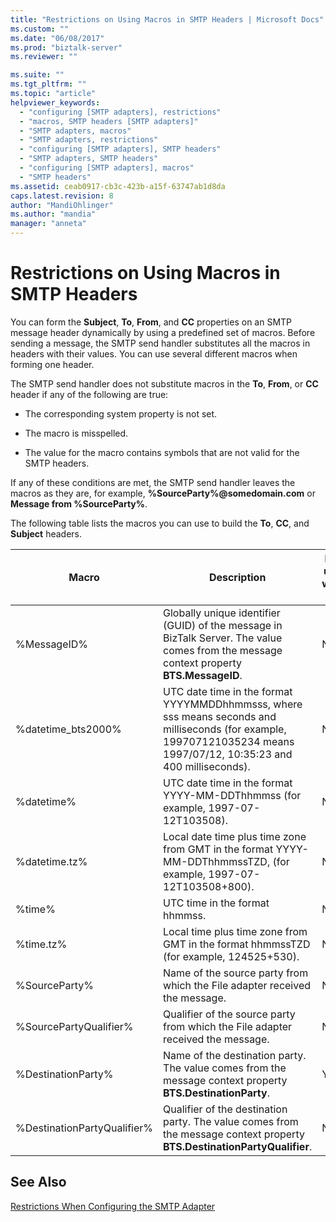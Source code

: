 ```yaml
---
title: "Restrictions on Using Macros in SMTP Headers | Microsoft Docs"
ms.custom: ""
ms.date: "06/08/2017"
ms.prod: "biztalk-server"
ms.reviewer: ""

ms.suite: ""
ms.tgt_pltfrm: ""
ms.topic: "article"
helpviewer_keywords: 
  - "configuring [SMTP adapters], restrictions"
  - "macros, SMTP headers [SMTP adapters]"
  - "SMTP adapters, macros"
  - "SMTP adapters, restrictions"
  - "configuring [SMTP adapters], SMTP headers"
  - "SMTP adapters, SMTP headers"
  - "configuring [SMTP adapters], macros"
  - "SMTP headers"
ms.assetid: ceab0917-cb3c-423b-a15f-63747ab1d8da
caps.latest.revision: 8
author: "MandiOhlinger"
ms.author: "mandia"
manager: "anneta"
---
```

# Restrictions on Using Macros in SMTP Headers
You can form the **Subject**, **To**, **From**, and **CC** properties on an SMTP message header dynamically by using a predefined set of macros. Before sending a message, the SMTP send handler substitutes all the macros in headers with their values. You can use several different macros when forming one header.  
  
 The SMTP send handler does not substitute macros in the **To**, **From**, or **CC** header if any of the following are true:  
  
-   The corresponding system property is not set.  
  
-   The macro is misspelled.  
  
-   The value for the macro contains symbols that are not valid for the SMTP headers.  
  
 If any of these conditions are met, the SMTP send handler leaves the macros as they are, for example, **%SourceParty%@somedomain.com** or **Message from %SourceParty%**.  
  
 The following table lists the macros you can use to build the **To**, **CC**, and **Subject** headers.  
  
|Macro|Description|For use with To|For use with CC|For use with Subject|  
|-----------|-----------------|---------------------|---------------------|--------------------------|  
|%MessageID%|Globally unique identifier (GUID) of the message in BizTalk Server. The value comes from the message context property **BTS.MessageID**.|No|No|Yes|  
|%datetime_bts2000%|UTC date time in the format YYYYMMDDhhmmsss, where sss means seconds and milliseconds (for example, 199707121035234 means 1997/07/12, 10:35:23 and 400 milliseconds).|No|No|Yes|  
|%datetime%|UTC date time in the format YYYY-MM-DDThhmmss (for example, 1997-07-12T103508).|No|No|Yes|  
|%datetime.tz%|Local date time plus time zone from GMT in the format YYYY-MM-DDThhmmssTZD, (for example, 1997-07-12T103508+800).|No|No|Yes|  
|%time%|UTC time in the format hhmmss.|No|No|Yes|  
|%time.tz%|Local time plus time zone from GMT in the format hhmmssTZD (for example, 124525+530).|No|No|Yes|  
|%SourceParty%|Name of the source party from which the File adapter received the message.|No|No|Yes|  
|%SourcePartyQualifier%|Qualifier of the source party from which the File adapter received the message.|No|No|Yes|  
|%DestinationParty%|Name of the destination party. The value comes from the message context property **BTS.DestinationParty**.|Yes|Yes|Yes|  
|%DestinationPartyQualifier%|Qualifier of the destination party. The value comes from the message context property **BTS.DestinationPartyQualifier**.|No|No|Yes|  
  
## See Also  
 [Restrictions When Configuring the SMTP Adapter](../core/restrictions-when-configuring-the-smtp-adapter.md)